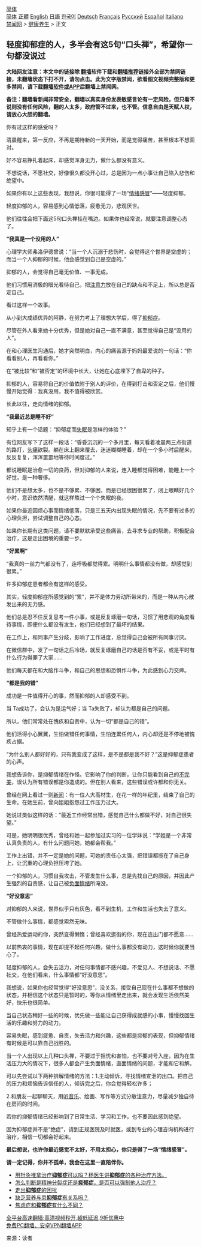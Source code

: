  <!-- 面包屑导航 --> <div class="breadcrumb"><!-- GTranslate: https://gtranslate.io/ -->  <div class="switcher notranslate">  <div class="selected">  <a href="#" onclick="return false;"> 简体</a>  </div>  <div class="option">  <a href="https://www.bannedbook.org" onclick="doGTranslate('zh-CN|zh-CN');jQuery('div.switcher div.selected a').html(jQuery(this).html());return false;" title="简体中文" class="nturl selected"> 简体</a>  <a href="https://www.bannedbook.org/zh-tw/" onclick="doGTranslate('zh-CN|zh-TW');jQuery('div.switcher div.selected a').html(jQuery(this).html());return false;" title="繁體中文" class="nturl"> 正體</a>  <a href="https://www.bannedbook.org/en/" onclick="doGTranslate('zh-CN|en');jQuery('div.switcher div.selected a').html(jQuery(this).html());return false;" title="English" class="nturl"> English</a>  <a href="https://www.bannedbook.org/ja/" onclick="doGTranslate('zh-CN|ja');jQuery('div.switcher div.selected a').html(jQuery(this).html());return false;" title="日本語" class="nturl"> 日語</a>  <a href="https://www.bannedbook.org/ko/" onclick="doGTranslate('zh-CN|ko');jQuery('div.switcher div.selected a').html(jQuery(this).html());return false;" title="한국어" class="nturl"> 한국어</a>  <a href="https://www.bannedbook.org/de/" onclick="doGTranslate('zh-CN|de');jQuery('div.switcher div.selected a').html(jQuery(this).html());return false;" title="Deutsch" class="nturl"> Deutsch</a>  <a href="https://www.bannedbook.org/fr/" onclick="doGTranslate('zh-CN|fr');jQuery('div.switcher div.selected a').html(jQuery(this).html());return false;" title="Français" class="nturl"> Français</a>  <a href="https://www.bannedbook.org/ru/" onclick="doGTranslate('zh-CN|ru');jQuery('div.switcher div.selected a').html(jQuery(this).html());return false;" title="Русский" class="nturl"> Русский</a>  <a href="https://www.bannedbook.org/es/" onclick="doGTranslate('zh-CN|es');jQuery('div.switcher div.selected a').html(jQuery(this).html());return false;" title="Español" class="nturl"> Español</a>  <a href="https://www.bannedbook.org/it/" onclick="doGTranslate('zh-CN|it');jQuery('div.switcher div.selected a').html(jQuery(this).html());return false;" title="Italiano" class="nturl"> Italiano</a>  </div>  </div>      <div class='breadcrumb-sub'><!-- Breadcrumb NavXT 6.3.0 --> <a href="https://www.bannedbook.org/" class="home">禁闻网</a> &gt; <a href="https://www.bannedbook.org/bnews/health/" class="category">健康养生</a> &gt; 正文</div></div><h2>轻度抑郁症的人，多半会有这5句“口头禅”，希望你一句都没说过</h2> <p class="notice"><b>大陆网友注意：本文中的链接除 <a href="https://github.com/bannedbook/fanqiang" >翻墙</a>软件下载和<a href="https://github.com/killgcd/justmysocks/blob/master/README.md">翻墙推荐</a>链接外全部为禁网链接，未翻墙状态下打不开，请勿点击。此为文字版禁闻，欲看图文视频完整版和更多禁闻，请下载<a href="https://github.com/bannedbook/fanqiang">翻墙软件或APP</a>后翻墙上禁闻网。</p><p>备注：翻墙看新闻非常安全，翻墙以真实身份发表敏感言论有一定风险，但只看不说则没有任何风险，翻的人太多，政府管不过来，也不管。信息自由是天赋人权，请放心大胆的翻墙。</b></p>  <div class="entry"> <p>你有过这样的感受吗？</p> <p>清晨醒来，第一反应，不再是期待新的一天开始，而是觉得痛苦，甚至根本不想面对。</p> <p>好不容易挣扎着起床，却感觉浑身无力，做什么都没有意义。</p> <p>不想说话，不愿社交，好像很久都没开心过，总是因为一点小事让自己陷入悲伤和绝望中。</p> <p>如果你有以上这些表现，我想说，你很可能得了一场“<a href="https://www.bannedbook.org/bnews/tag/%E6%83%85%E7%BB%AA/" class="st_tag internal_tag" rel="tag" title="标签 情绪 下的日志">情绪</a><a href="https://www.bannedbook.org/bnews/tag/%E6%84%9F%E5%86%92/" class="st_tag internal_tag" rel="tag" title="标签 感冒 下的日志">感冒</a>”——轻度抑郁。</p> <p>轻度抑郁的人，容易感到心情低落，疲惫无力，悲观厌世。</p> <p>他们往往会把下面这5句口头禅挂在嘴边。如果你也经常说，就要注意调整心态了。</p> <p><strong>“我真是一个没用的人”</strong></p> <p>心理学大师弗洛伊德曾说：“当一个人沉溺于悲伤时，会觉得这个世界是空虚的；而当一个人抑郁的时候，他会感觉到自己是空虚的。”</p> <p>抑郁的人，会觉得自己毫无价值、一事无成。</p> <p>他们习惯用消极的眼光看待自己，把<a href="https://www.bannedbook.org/bnews/tag/%E6%B3%A8%E6%84%8F%E5%8A%9B/" class="st_tag internal_tag" rel="tag" title="标签 注意力 下的日志">注意力</a>放在自己的缺点和不足上，所以总是否定自己。</p> <p>看过这样一个故事。</p> <p>从小到大成绩优异的阿静，在努力考上了理想大学后，得了<a href="https://www.bannedbook.org/bnews/tag/%e6%8a%91%e9%83%81%e7%97%87/" class="st_tag internal_tag" rel="tag" title="标签 抑郁症 下的日志">抑郁症</a>。</p> <p>尽管在外人看来她十分优秀，但是她对自己一直不满意，甚至觉得自己是“没用的人”。</p> <p>在和心理医生沟通后，她才突然明白，内心的痛苦源于妈妈最爱说的一句话：“你看看别人，再看看你。”</p>  <p>在“被比较”和“被否定”的环境中长大，让她在心底埋下了自卑的种子。</p> <p>抑郁的人，容易将自己的价值依附于别人的评价，在得到打击和否定之后，他们慢慢开始觉得：我真没用，我不值得被欣赏。</p> <p>长此以往，走向情绪的抑郁。</p> <p><strong>“我最近总是睡不好”</strong></p> <p>知乎上有一个话题：“抑郁症而<a href="https://www.bannedbook.org/bnews/tag/%e5%a4%b1%e7%9c%a0/" class="st_tag internal_tag" rel="tag" title="标签 失眠 下的日志">失眠</a>是怎样的体验？”</p> <p>有位网友写下了这样一段话：“昏昏沉沉的一个多月里，每天看着凌晨两三点街道的路灯，<a href="https://www.bannedbook.org/bnews/tag/%e5%a4%b4%e7%97%9b/" class="st_tag internal_tag" rel="tag" title="标签 头痛 下的日志">头痛</a>欲裂。躺在床上翻来覆去，迷迷糊糊睡着，却在一个多小时后醒来，反反复复，浑浑噩噩地等待时间度过。”</p> <p>都说睡眠是治愈一切的良药，但对抑郁的人来说，连入睡都觉得困难，能睡上一个好觉，是一种奢侈。</p> <p>他们不是想太多，也不是不够累、不够困，而是已经很困很累了，闭上眼睛好几个小时，意识依然清醒，就这样熬过一个个失眠的夜。</p> <p>如果你最近因烦心事而情绪低落，只是三五天内出现失眠的情况，先不要有过多的心理负担，尝试调整自己的心态。</p> <p>如果你长期有这类问题，请不要默默承受这些痛苦，去寻求专业的帮助，积极配合治疗，这是走出困境的重要一步。</p> <p><strong>“好累啊”</strong></p> <p>“我真的一丝力气都没有了，连呼吸都觉得累。明明什么事情都没有做，却感觉到很累。”</p> <p>许多抑郁症患者都会有这样的感受。</p> <p>其实，轻度抑郁症所感觉到的“累”，并不是体力劳动所带来的，而是一种从内心散发出来的无力感。</p> <p>他们总是忍不住反复思考一件小事，或是反复琢磨一句话，习惯了用悲观的角度看待事情，即便什么都没有发生，他们已经想到了最坏的结果。</p>  <p>在工作上，和同事产生分歧，影响了工作进度，总觉得自己会被所有同事讨厌。</p> <p>在微信群中，发了一句话之后冷场，就反复琢磨自己的话是否有不妥，或是平时有什么行为得罪了大家&#8230;&#8230;</p> <p>他们每天都在和大脑作斗争，和自己的思想和恐惧作斗争，为此感到心力交瘁。</p> <p><strong>“都是我的错”</strong></p> <p>成功是一件值得开心的事，然而抑郁的人却感受不到。</p> <p>当 Ta成功了，会认为是运气好；当 Ta失败了，却认为都是自己的问题。</p> <p>所以，他们常常处在愧疚和自责中，认为一切“都是自己的错”。</p> <p>他们活得小心翼翼，生怕做错任何事情，生怕连累任何人，内心却还是不停地被愧疚占据。</p> <p>“为什么别人都好好的，只有我变成了这样，是不是都是我不好？”这是抑郁症患者的心声。</p> <p>我想告诉你，是抑郁情绪在作怪。它影响了你的判断，让你只能看到自己的<a href="https://www.bannedbook.org/bnews/tag/%E4%B8%8D%E5%AE%8C%E7%BE%8E/" class="st_tag internal_tag" rel="tag" title="标签 不完美 下的日志">不完美</a>，误认为所有错误都是你造成的。但在别人看来，这些错误或许都和你无关。</p> <p>曾经在网上看过一则<span class='wp_keywordlink_affiliate'><a href="https://www.bannedbook.org/" title="新闻">新闻</a></span>：有一位人大高材生，在花一样的年纪里，结束了自己的生命。在她生前，曾向姐姐抱怨过工作压力过大。</p> <p>她说过类似这样的话：“最近工作经常出错，感觉自己什么都做不好，对自己很失望。”</p> <p>可是，她明明很优秀，曾经和她一起参加过实习的一位学妹说：“学姐是一个非常认真负责的人，有什么问题问她，她都会帮我。”</p> <p>工作上出错，并不一定是她的问题，可她的责任心太强，把错误都揽在了自己身上，让沉重的心理负担压垮了她。</p> <p>一个抑郁的人，习惯自我攻击，不管发生什么事，总是先找自己的原因，并因此产生强烈的自责感，让自己被<a href="https://www.bannedbook.org/bnews/tag/%E8%B4%9F%E9%9D%A2%E6%83%85%E7%BB%AA/" class="st_tag internal_tag" rel="tag" title="标签 负面情绪 下的日志">负面情绪</a>所淹没。</p>  <p><strong>“好没意思”</strong></p> <p>对抑郁的人来说，世界似乎只有灰色，看不到生机，工作和生活也失去了意义。</p> <p>不管做什么事情，都感觉索然无味。</p> <p>曾经热爱运动的你，突然变得懒惰；曾经喜欢逛街的你，现在连出门都不愿意……</p> <p>以前热衷的事情，现在却提不起任何兴趣，做什么事都没有动力，这时候你就要当心了。</p> <p>轻度抑郁的人，会失去活力，对任何事情都不感兴趣，不爱见人、不想说话、不愿社交，在他们看来，什么事情都“好没意思”。</p> <p>我想说，如果你也经常觉得“好没意思”，没关系，接受自己现在什么事都不想做的状态，并相信这个状态只是暂时的，等你从情绪里走出来，就会发现生活依然美好，快乐也很简单。</p> <p>当自己状态稍好一些的时候，优先做一些能让自己获得成就感的小事，慢慢找回生活的乐趣和努力的动力。</p> <p>容易失眠，感到疲惫、自责，失去活力和兴趣，这些都是抑郁的表现，但抑郁情绪有时候是可以靠自己战胜的。</p> <p>当一个人出现以上几种口头禅，不要过于担忧和害怕，也不要对号入座，因为在生活压力大的情况下，很多人都会产生负面情绪，直面情绪的问题，才能和它和解。</p> <p>可以先尝试以下两种排解情绪的方法：1.主动倾诉，寻找情绪宣泄的出口。把自己的压力和烦恼告诉信任的人，倾诉完之后，你会觉得轻松许多；</p> <p>2.和朋友一起聊聊天，用<a href="https://www.bannedbook.org/bnews/tag/%E5%90%AC%E9%9F%B3%E4%B9%90/" class="st_tag internal_tag" rel="tag" title="标签 听音乐 下的日志">听音乐</a>、绘画、写作等方式分散注意力，尽量减少独自待在房间的时间。</p> <p>若你的抑郁情绪已经影响到了日常生活、学习和工作，也不要因此感到绝望。</p> <p>因为抑郁症并不是“绝症”，请到正规医院及时就医，或到专业的心理咨询机构进行治疗，相信一切都会好起来。</p> <p><strong>最后想说，也许你最近感觉不太好，不用太担心，你只是得了一场“情绪感冒”。</strong></p>  <p><strong>请一定记得，你并不孤单，我会在这里一直陪伴你。</strong></p> <ul class='op-related-articles' title='相关阅读'> <li><a href='https://www.bannedbook.org/bnews/bannedvideo/20210815/1606808.html' target='_blank'>用针灸推拿治疗<b>抑郁症</b>可以吗？杨医生讲<b>抑郁症</b>的各种治疗方法。</a></li> <li><a href='https://www.bannedbook.org/bnews/bannedvideo/20210815/1606791.html' target='_blank'>怎么判断是精神分裂症还是<b>抑郁症</b>，是否可以强制他人治疗？</a></li> <li><a href='https://www.bannedbook.org/bnews/bannedvideo/20210815/1606545.html' target='_blank'>走出<b>抑郁症</b>的困扰</a></li> <li><a href='https://www.bannedbook.org/bnews/comments/20210811/1604408.html' target='_blank'>缺乏营养与患<b>抑郁症</b>有关系吗？</a></li> <li><a href='https://www.bannedbook.org/bnews/comments/20210805/1600361.html' target='_blank'>焦虑症和<b>抑郁症</b>有什么不同？</a></li> </ul> <p class="texttj"> <a href="https://github.com/bannedbook/fanqiang/wiki/V2ray%E6%9C%BA%E5%9C%BA" target="_blank">全平台高速翻墙:高清视频秒开,超低延迟,9折优惠中</a><br/> <a href="https://github.com/bannedbook/fanqiang/wiki/%E7%A6%81%E9%97%BB%E7%BD%91%E5%AE%89%E5%8D%93%E7%BF%BB%E5%A2%99%E6%96%B0%E9%97%BBAPP" target="_blank">免费PC翻墙、安卓VPN翻墙APP</a></p><p> 来源：读者 </p><a name='sharetosocial'></a>  <div style="margin-bottom:5px;padding-bottom:5px;clear:both"> <div id="archive-pix-1" class="banner-ads"> <!-- AuctionX Display platform tag START --> <div id="26318x728x90x621x_ADSLOT2" clicktrack="%%CLICK_URL_ESC%%"></div> <!-- AuctionX Display platform tag END --> </div> <div id="archive-pix-2" class="banner-ads"> <!-- AuctionX Display platform tag START --> <div id="26315x300x250x621x_ADSLOT2" clicktrack="%%CLICK_URL_ESC%%"></div> <!-- AuctionX Display platform tag END --> </div> </div>  <div id="archive-pix-1" class="banner-ads"> <!-- AuctionX Display platform tag START --> <div id="26318x728x90x621x_ADSLOT3" clicktrack="%%CLICK_URL_ESC%%"></div> <!-- AuctionX Display platform tag END --> </div> </div><!--END ENTRY--> 